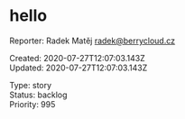 # hello

Reporter: Radek Matěj <radek@berrycloud.cz>  

Created: 2020-07-27T12:07:03.143Z  
Updated: 2020-07-27T12:07:03.143Z

Type: story  
Status: backlog  
Priority: 995
